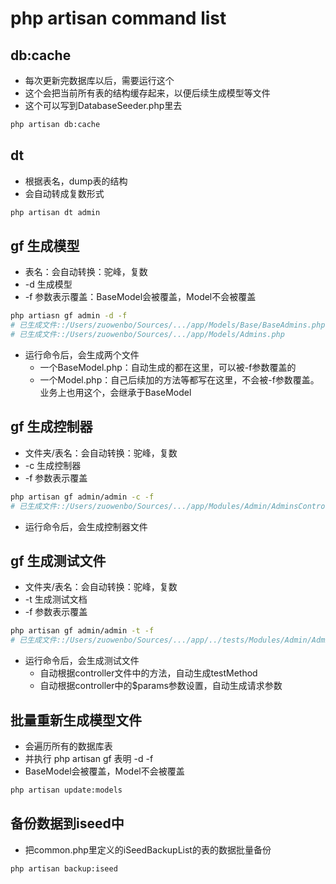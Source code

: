 # php artisan command list

## db:cache
- 每次更新完数据库以后，需要运行这个
- 这个会把当前所有表的结构缓存起来，以便后续生成模型等文件
- 这个可以写到DatabaseSeeder.php里去
```bash
php artisan db:cache
```
## dt
- 根据表名，dump表的结构
- 会自动转成复数形式
```bash
php artisan dt admin
```

## gf 生成模型
- 表名：会自动转换：驼峰，复数
- -d 生成模型
- -f 参数表示覆盖：BaseModel会被覆盖，Model不会被覆盖
```bash
php artiasn gf admin -d -f
# 已生成文件::/Users/zuowenbo/Sources/.../app/Models/Base/BaseAdmins.php
# 已生成文件::/Users/zuowenbo/Sources/.../app/Models/Admins.php
```
- 运行命令后，会生成两个文件
  - 一个BaseModel.php：自动生成的都在这里，可以被-f参数覆盖的
  - 一个Model.php：自己后续加的方法等都写在这里，不会被-f参数覆盖。业务上也用这个，会继承于BaseModel

## gf 生成控制器
- 文件夹/表名：会自动转换：驼峰，复数
- -c 生成控制器
- -f 参数表示覆盖
```bash
php artisan gf admin/admin -c -f
# 已生成文件::/Users/zuowenbo/Sources/.../app/Modules/Admin/AdminsController.php
```
- 运行命令后，会生成控制器文件

## gf 生成测试文件
- 文件夹/表名：会自动转换：驼峰，复数
- -t 生成测试文档
- -f 参数表示覆盖
```bash
php artisan gf admin/admin -t -f
# 已生成文件::/Users/zuowenbo/Sources/.../app/../tests/Modules/Admin/AdminsControllerTest.php
```
- 运行命令后，会生成测试文件
  - 自动根据controller文件中的方法，自动生成testMethod
  - 自动根据controller中的$params参数设置，自动生成请求参数

## 批量重新生成模型文件
- 会遍历所有的数据库表
- 并执行 php artisan gf 表明 -d -f
- BaseModel会被覆盖，Model不会被覆盖
```bash
php artisan update:models
```

## 备份数据到iseed中
- 把common.php里定义的iSeedBackupList的表的数据批量备份
```bash
php artisan backup:iseed
```